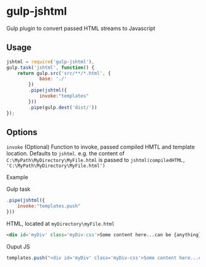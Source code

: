 gulp-jshtml
======

Gulp plugin to convert passed HTML streams to Javascript


Usage
---
```javascript
jshtml = require('gulp-jshtml'),
gulp.task('jshtml', function() {
	return gulp.src('src/**/*.html', {
            base: './'
        })
        .pipe(jshtml({
        	invoke:"templates"
        }))        
        .pipe(gulp.dest('dist/'))		
});
```


Options
---
`invoke` (Optional) Function to invoke, passed compiled HMTL and template location. Defaults to `jshtml`. e.g. the content of `C:\MyPath\MyDirectory\MyFile.html` is passed to `jshtml(compiledHTML, 'C:\MyPath\MyDirectory\MyFile.html')`

Example

Gulp task

```javascript
.pipe(jshtml({
    invoke:"templates.push"
}))  
```

HTML, located at `myDirectory\myFile.html`

```html
<div id='myDiv' class='myDiv-css'>Some content here...can be {anything}</div>
```
Ouput JS
```javascript
templates.push("<div id='myDiv' class='myDiv-css'>Some content here...can be {anything}</div>", "myDirectory\myFile.html");
```
